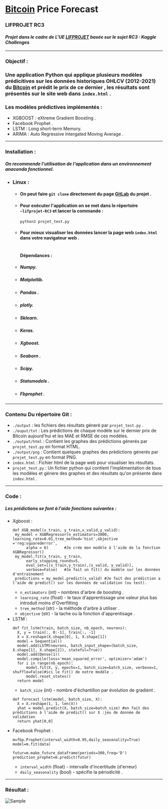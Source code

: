 # [Bitcoin](https://coinmarketcap.com/currencies/bitcoin/) Price Forecast
### LIFPROJET RC3

 #### _Projet dans le cadre de L'UE [LIFPROJET](http://cazabetremy.fr/wiki/doku.php?id=projet:presentation) basée sur le sujet RC3 : Kaggle Challenges_


***
### **Objectif :**
### Une application Python qui applique plusieurs modèles prédicitives sur les données historiques OHLCV (2012-2021) du [Bitcoin](https://coinmarketcap.com/currencies/bitcoin/) et prédit le prix de ce dernier , les résultats sont présentés sur le site web dans `index.html` .
### Les modèles prédictives implémentés :
 * XGBOOST  : eXtreme Gradient Boosting .
 * Facebook Prophet .
 * LSTM : Long short-term Memory.
 * ARIMA : Auto Regressive Intergated Moving Average .
---
### **Installation :** 
#### _On recommende l'utilisation de l'application dans un environnement anaconda fonctionnel._
* ### **Linux :**
  * #### On peut faire   `git clone` directement du page [GitLab](https://forge.univ-lyon1.fr/p1803192/lifprojet-rc3) du projet .
  * #### Pour exécuter l'application on se met dans le répertoire `~lifprojet-RC3` et lancer la commande : 
    `python3 projet_test.py`  
  * ####  Pour  mieux visualiser les données lancer la page web `index.html` dans votre navigateur web .
    #
    #### **Dépendances :**
  * ##### Numpy.
  * ##### Matplotlib.
  * ##### Pandas .
  * ##### plotly.
  * ##### Sklearn.
  * ##### Keras.
  * ##### Xgboost.
  * ##### Seaborn .
  * ##### Scipy.
  * ##### Statsmodels .
  * ##### Fbprophet .
---
### Contenu Du répertoire Git :
* `./output` : les fichiers des résultats géneré par `projet_test.py` .
* `./ouput/txt` : Les prédictions de chaque modèle  sur le dernier prix de Bitcoin aujourd'hui  et les MAE et RMSE de ces modèles.
* `./output/html` :  Contient les graphes des prédictions génerés par `projet_test.py` en format HTML.
* `./output/png` :  Contient quelques graphes des prédictions génerés par `projet_test.py` en format PNG.
* `index.html` : Fichier html de la page web pour visualiser les résultats.
* `projet_test.py` : Un fichier python qui contient l'implémentation de tous les modèles et génere des graphes et des résultats qu'on présente dans `index.html` .
------------------------
### Code : 
##### Les prédictions se font à l'aide fonctions suivantes :
* Xgboost :
   ``` 
   def XGB_model(x_train, y_train,x_valid,y_valid):
    my_model = XGBRegressor(n_estimators=3000, learning_rate=0.01,tree_method='hist',objective ='reg:squarederror',
         alpha = 6)       #Je crée mon modèle à l'aide de la fonction XGBRegressor()
    my_model.fit(x_train, y_train, 
         early_stopping_rounds=5, 
         eval_set=[(x_train,y_train),(x_valid, y_valid)], 
         verbose=False)   #Je fait un fit() du modèle sur les données d'entrainement 
    predictions = my_model.predict(x_valid) #Je fait des prédiction a l'aide de predict() sur les données de validation (ou test).
    ```
    * `n_estimators` (int) – nombres d'arbre de boosting .
    * `learning_rate` (float) - le taux d'apprentissage une valeur plus bas introduit moins d'Overfitting
    * `tree_method` (str) - la méthode d'arbre à utiliser .
    * `objective` (str) - la tache ou la fonction d'apprentisage .
* LSTM :
  ```
  def fit_lstm(train, batch_size, nb_epoch, neurons):
	X, y = train[:, 0:-1], train[:, -1]
	X = X.reshape(X.shape[0], 1, X.shape[1])
	model = Sequential()
	model.add(LSTM(neurons, batch_input_shape=(batch_size, X.shape[1], X.shape[2]), stateful=True))
	model.add(Dense(1))
	model.compile(loss='mean_squared_error', optimizer='adam')
	for i in range(nb_epoch):
		model.fit(X, y, epochs=1, batch_size=batch_size, verbose=1, shuffle=False)#ici le fit() de notre modèle .
		model.reset_states()
	return model
  ```
  * `batch_size` (int) - nombre d'échantillon par évolution de gradient .
  ```
  def forecast_lstm(model, batch_size, X):
	X = X.reshape(1, 1, len(X))
	yhat = model.predict(X, batch_size=batch_size) #on fait des prédictions à l'aide de predict() sur X :jeu de donnée de validation
	return yhat[0,0]
  ```
* Facebook Prophet :
  ```
  m=fbp.Prophet(interval_width=0.95,daily_seasonality=True)
  model=m.fit(data)

  futur=m.make_future_dataframe(periods=300,freq='D')
  prediction_prophet=m.predict(futur)
  ```
  * `interval_width` (float) - intervalle d'incertitude (d'erreur)
  * `daily_seasonality` (bool) - spécifie la périodicité .


----------------------------------------------------------------
### Résultat :
![Sample](sample.png)